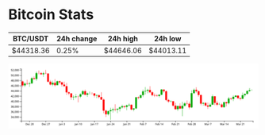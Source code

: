 # Bitcoin Stats

BTC/USDT|24h change|24h high|24h low|
|---|---|---|---|
|$44318.36|0.25%|$44646.06|$44013.11|

<img src="./chart.svg">
